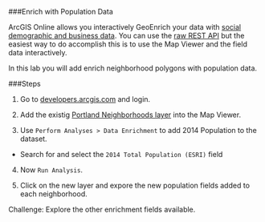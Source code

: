 ###Enrich with Population Data

ArcGIS Online allows you interactively GeoEnrich your data with [social demographic and business data](https://developers.arcgis.com/en/features/geo-enrichment/). You can use the [raw REST API](http://resources.arcgis.com/en/help/arcgis-rest-api/index.html#/GeoEnrichment_Service_Overview/02r30000021r000000/) but the easiest way to do accomplish this is to use the Map Viewer and the field data interactively.

In this lab you will add enrich neighborhood polygons with population data.

###Steps

1. Go to [developers.arcgis.com](http://developers.arcgis.com) and login.

2. Add the existig [Portland Neighborhoods layer]() into the Map Viewer.

3. Use `Perform Analyses > Data Enrichment` to add 2014 Population to the dataset.

 * Search for and select the `2014 Total Population (ESRI)` field

4. Now `Run Analysis`.

5. Click on the new layer and expore the new population fields added to each neighborhood.

Challenge: Explore the other enrichment fields available.
